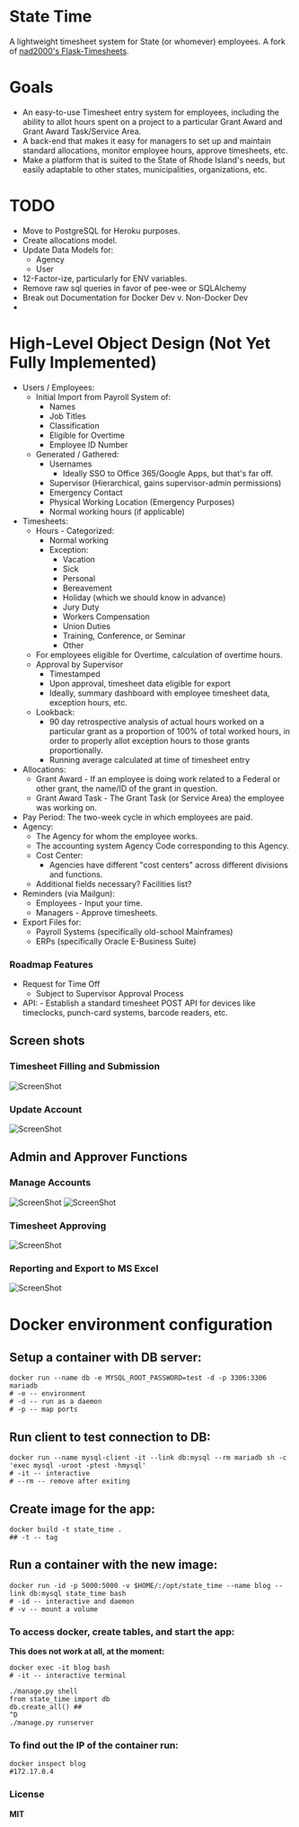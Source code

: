 State Time
==========
A lightweight timesheet system for State (or whomever) employees. A fork of [nad2000's Flask-Timesheets](https://github.com/nad2000/Flask-Timesheets).


# Goals

- An easy-to-use Timesheet entry system for employees, including the ability to allot hours spent on a project to a particular Grant Award and Grant Award Task/Service Area. 
- A back-end that makes it easy for managers to set up and maintain standard allocations, monitor employee hours, approve timesheets, etc. 
- Make a platform that is suited to the State of Rhode Island's needs, but easily adaptable to other states, municipalities, organizations, etc.

# TODO
- Move to PostgreSQL for Heroku purposes.
- Create allocations model.
- Update Data Models for:
    - Agency
    - User
- 12-Factor-ize, particularly for ENV variables.
- Remove raw sql queries in favor of pee-wee or SQLAlchemy
- Break out Documentation for Docker Dev v. Non-Docker Dev
- 

# High-Level Object Design (Not Yet Fully Implemented)

- Users / Employees:
	- Initial Import from Payroll System of:
		- Names
		- Job Titles
		- Classification
		- Eligible for Overtime
		- Employee ID Number
	- Generated / Gathered:
		- Usernames
		    - Ideally SSO to Office 365/Google Apps, but that's far off.
		- Supervisor (Hierarchical, gains supervisor-admin permissions)
		- Emergency Contact
		- Physical Working Location (Emergency Purposes)
		- Normal working hours (if applicable)
- Timesheets: 
	- Hours - Categorized:
		- Normal working
		- Exception: 
			- Vacation
			- Sick
			- Personal
			- Bereavement
			- Holiday (which we should know in advance) 
			- Jury Duty
			- Workers Compensation
			- Union Duties
			- Training, Conference, or Seminar
			- Other
	- For employees eligible for Overtime, calculation of overtime hours.
	- Approval by Supervisor
		- Timestamped
		- Upon approval, timesheet data eligible for export
		- Ideally, summary dashboard with employee timesheet data, exception hours, etc. 
	- Lookback:
	    - 90 day retrospective analysis of actual hours worked on a particular grant as a proportion of 100% of total worked hours, in order to properly allot exception hours to those grants proportionally. 
	    - Running average calculated at time of timesheet entry
- Allocations:
	- Grant Award - If an employee is doing work related to a Federal or other grant, the name/ID of the grant in question. 
	- Grant Award Task - The Grant Task (or Service Area) the employee was working on. 
- Pay Period: The two-week cycle in which employees are paid.
- Agency:
    - The Agency for whom the employee works.
    - The accounting system Agency Code corresponding to this Agency.
    - Cost Center:
        - Agencies have different "cost centers" across different divisions and functions. 
    - Additional fields necessary? Facilities list? 
- Reminders (via Mailgun):
	- Employees - Input your time.
	- Managers - Approve timesheets.
- Export Files for:
	- Payroll Systems (specifically old-school Mainframes)
	- ERPs (specifically Oracle E-Business Suite)

### Roadmap Features
- Request for Time Off
    - Subject to Supervisor Approval Process
- API: 
        - Establish a standard timesheet POST API for devices like timeclocks, punch-card systems, barcode readers, etc.


## Screen shots

### Timesheet Filling and Submission
![ScreenShot](/Screenshots/s1.png?raw=true "Filling-in Timesheets")

### Update Account
![ScreenShot](/Screenshots/user_profile.png?raw=true "Update Account")

## Admin and Approver Functions

### Manage Accounts
![ScreenShot](/Screenshots/s4.png?raw=true "Manage Accounts")
![ScreenShot](/Screenshots/s5.png?raw=true "Manage Accounts")

### Timesheet Approving
![ScreenShot](/Screenshots/s2.png?raw=true "Timesheet Approving")

### Reporting and Export to MS Excel
![ScreenShot](/Screenshots/s3.png?raw=true "Reporting and Export to MS Excel")


# Docker environment configuration

## Setup a container with DB server:
```
docker run --name db -e MYSQL_ROOT_PASSWORD=test -d -p 3306:3306 mariadb
# -e -- environment
# -d -- run as a daemon
# -p -- map ports
```

## Run client to test connection to DB:
```
docker run --name mysql-client -it --link db:mysql --rm mariadb sh -c 'exec mysql -uroot -ptest -hmysql'
# -it -- interactive
# --rm -- remove after exiting 
```

## Create image for the app:
```
docker build -t state_time .
## -t -- tag
```
## Run a container with the new image:

```
docker run -id -p 5000:5000 -v $HOME/:/opt/state_time --name blog --link db:mysql state_time bash
# -id -- interactive and daemon
# -v -- mount a volume 
```

### To access docker, create tables, and start the app:

**This does not work at all, at the moment:**
```
docker exec -it blog bash 
# -it -- interactive terminal

./manage.py shell
from state_time import db
db.create_all() ##
^D
./manage.py runserver
```

### To find out the IP of the container run:

```
docker inspect blog
#172.17.0.4
```


### License
**MIT**